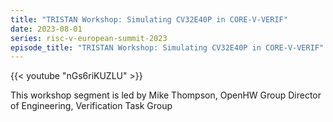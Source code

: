 ```yaml
---
title: "TRISTAN Workshop: Simulating CV32E40P in CORE-V-VERIF"
date: 2023-08-01
series: risc-v-european-summit-2023
episode_title: "TRISTAN Workshop: Simulating CV32E40P in CORE-V-VERIF" 
---
```


{{< youtube "nGs6riKUZLU" >}}

This workshop segment is led by Mike Thompson, OpenHW Group Director of
Engineering, Verification Task Group
